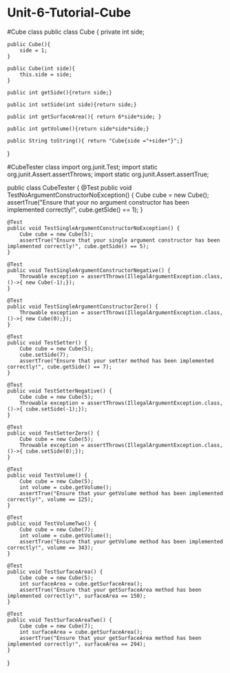 # Unit-6-Tutorial-Cube

#Cube class 
public class Cube {
    private int side;

    public Cube(){
        side = 1;
    }

    public Cube(int side){
        this.side = side;
    }

    public int getSide(){return side;}

    public int setSide(int side){return side;}

    public int getSurfaceArea(){ return 6*side*side; }

    public int getVolume(){return side*side*side;}

    public String toString(){ return "Cube{side ="+side+"}";}
}

#CubeTester class
import org.junit.Test;
import static org.junit.Assert.assertThrows;
import static org.junit.Assert.assertTrue;

public class CubeTester {
    @Test
    public void TestNoArgumentConstructorNoException() {
        Cube cube = new Cube();
        assertTrue("Ensure that your no argument constructor has been implemented correctly!", cube.getSide() == 1);
    }

    @Test
    public void TestSingleArgumentConstructorNoException() {
        Cube cube = new Cube(5);
        assertTrue("Ensure that your single argument constructor has been implemented correctly!", cube.getSide() == 5);
    }

    @Test
    public void TestSingleArgumentConstructorNegative() {
        Throwable exception = assertThrows(IllegalArgumentException.class, ()->{ new Cube(-1);});
    }

    @Test
    public void TestSingleArgumentConstructorZero() {
        Throwable exception = assertThrows(IllegalArgumentException.class, ()->{ new Cube(0);});
    }

    @Test
    public void TestSetter() {
        Cube cube = new Cube(5);
        cube.setSide(7);
        assertTrue("Ensure that your setter method has been implemented correctly!", cube.getSide() == 7);
    }

    @Test
    public void TestSetterNegative() {
        Cube cube = new Cube(5);
        Throwable exception = assertThrows(IllegalArgumentException.class, ()->{ cube.setSide(-1);});
    }

    @Test
    public void TestSetterZero() {
        Cube cube = new Cube(5);
        Throwable exception = assertThrows(IllegalArgumentException.class, ()->{ cube.setSide(0);});
    }

    @Test
    public void TestVolume() {
        Cube cube = new Cube(5);
        int volume = cube.getVolume();
        assertTrue("Ensure that your getVolume method has been implemented correctly!", volume == 125);
    }

    @Test
    public void TestVolumeTwo() {
        Cube cube = new Cube(7);
        int volume = cube.getVolume();
        assertTrue("Ensure that your getVolume method has been implemented correctly!", volume == 343);
    }

    @Test
    public void TestSurfaceArea() {
        Cube cube = new Cube(5);
        int surfaceArea = cube.getSurfaceArea();
        assertTrue("Ensure that your getSurfaceArea method has been implemented correctly!", surfaceArea == 150);
    }

    @Test
    public void TestSurfaceAreaTwo() {
        Cube cube = new Cube(7);
        int surfaceArea = cube.getSurfaceArea();
        assertTrue("Ensure that your getSurfaceArea method has been implemented correctly!", surfaceArea == 294);
    }
}
